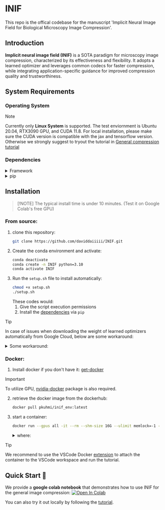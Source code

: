 # INIF
This repo is the offical codebase for the manuscript 'Implicit Neural Image Field for Biological Microscopy Image Compression'.

## Introduction
**Implicit neural image field (INIF)** is a SOTA paradigm for microscopy image compression, characterized by its effectiveness and flexibility. It adopts a learned optimizer and leverages common codecs for faster compression, while integrating application-specific guidance for improved compression quality and trustworthiness.
## System Requirements

### Operating System
> [!NOTE] 
> Currently only **Linux System** is supported.
> The test enviornment is Ubuntu 20.04, RTX3090 GPU, and CUDA 11.8. For local installation, please make sure the CUDA version is compatible with the jax and tensorflow version. Otherwise we strongly suggest to tryout the tutorial in [General compression tutorial](./compression_tutorial.ipynb)
### Dependencies

<details>
<summary>Framework</summary>

- jax==0.4.26[cuda12_pip]
- tensorflow==2.8.4 (Nvidia-GPU version)

</details>

<details>
<summary>pip</summary>

- dm-haiku==0.0.13.dev0 (Nvidia-GPU version)
- optax==0.2.2 
- ipywidgets==8.1.2
- tifffile==2024.2.12
- opencv-python==4.9.0.80
- matplotlib==3.8.4
- pandas==2.2.1
- learned-optimization==0.0.1 (lopt)

</details>

## Installation
> [!NOTE] The typical install time is under 10 minutes. (Test it on Google Colab's free GPU)
### From source:
   1. clone this repository:
      ```bash
      git clone https://github.com/daviddaiiiii/INIF.git
      ```
   2. Create the conda environment and activate:
      ```bash
      conda deactivate
      conda create -n INIF python=3.10
      conda activate INIF
      ```
   3. Run the `setup.sh` file to install automatically: 
      ```bash
      chmod +x setup.sh
      ./setup.sh
      ```
      These codes would:
         1. Give the script execution permissions
         2. Install the [dependencies](#dependencies) via `pip`

> [!TIP] 
> In case of issues when downloading the weight of learned optimizers automatically from Google Cloud, below are some workaround:
<details>
<summary>Some workaround:</summary>

   1. We provide the default weight and continue trained weight in '../INIF/Learned_optimizer_weight'
   2. go to '../anaconda3/envs/INIF/lib/pythonX.XX/site-packages/learned_optimization/research/general_lopt/pretrained_optimizers.py'

      > :bulb: 
      > `ctrl`+`click` on 'from learned_optimization.research.general_lopt import pretrained_optimizers' to jump to the file

   3. replace the path in line143 to '../INIF/Learned_optimizer_weight
      ```bash
      _pretrain_no_config_root = 'gs://gresearch/learned_optimization/pretrained_lopts/no_config/'
      ```

</details>

### Docker:

1. Install docker if you don't have it: [get-docker](https://docs.docker.com/get-docker/)
> [!IMPORTANT]  
> To utilize GPU, [nvidia-docker](https://docs.nvidia.com/datacenter/cloud-native/container-toolkit/latest/install-guide.html#installing-with-apt) package is also required.


2. retrieve the docker image from the dockerhub:
   ```bash
   docker pull pkuhmi/inif_env:latest
   ```
3. start a container:
   ```bash
   docker run --gpus all -it --rm --shm-size 16G --ulimit memlock=-1 -v ./INIF:/INIF/ --name inif pkuhmi/inif_env:latest
   ```

   <details>

   <summary>where:</summary>

   - `--gpus`: use the gpu
   - `-it`: interact with the container
   - `--rm`: remove the container after exit
   - `--shm-size`: set the shared memory size to avoid memory issues
   - `--ulimit memlock=-1`: remove mem lock limit
   - `-v`: mount the current directory to the container
   - `--name`: name the container
   
   </details>

> [!TIP] 
> We recommend to use the VSCode Docker [extension](https://marketplace.visualstudio.com/items?itemName=ms-azuretools.vscode-docker) to attach the container to the VSCode workspace and run the tutorial.

## Quick Start :rocket:
We provide a **google colab notebook** that demonstrates how to use INIF for the general image compression: [![Open In Colab](https://colab.research.google.com/assets/colab-badge.svg)](https://colab.research.google.com/github/daviddaiiiii/INIF/blob/main/compression_tutorial.ipynb)

You can also try it out locally by following the [tutorial](./compression_tutorial.ipynb).
